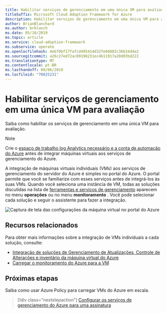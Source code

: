 ```yaml
---
title: Habilitar serviços de gerenciamento em uma única VM para avaliação
titleSuffix: Microsoft Cloud Adoption Framework for Azure
description: Habilitar serviços de gerenciamento em uma única VM para avaliação
author: BrianBlanchard
ms.author: brblanch
ms.date: 05/10/2019
ms.topic: article
ms.service: cloud-adoption-framework
ms.subservice: operate
ms.openlocfilehash: 4ebf0bf17fafcd495414d32fe04882c36634d4e2
ms.sourcegitcommit: a26c27ed72ac89198231ec4b11917a20d03bd222
ms.translationtype: MT
ms.contentlocale: pt-BR
ms.lasthandoff: 09/06/2019
ms.locfileid: "70825231"
---
```

# <a name="enable-management-services-on-a-single-vm-for-evaluation"></a>Habilitar serviços de gerenciamento em uma única VM para avaliação

Saiba como habilitar os serviços de gerenciamento em uma única VM para avaliação.

> [!NOTE]
> Crie o [espaço de trabalho log Analytics necessário e a conta de automação do Azure](./prerequisites.md#create-a-workspace-and-automation-account) antes de integrar máquinas virtuais aos serviços de gerenciamento do Azure.

A integração de máquinas virtuais individuais (VMs) aos serviços de gerenciamento do servidor do Azure é simples no portal do Azure. O portal permite que você se familiarize com esses serviços antes de integrá-los às suas VMs. Quando você seleciona uma instância de VM, todas as soluções discutidas na lista de [ferramentas e serviços de gerenciamento](./tools-services.md) aparecem no menu **operações** ou no menu **monitoramento** . Você pode selecionar cada solução e seguir o assistente para fazer a integração.

![Captura de tela das configurações da máquina virtual no portal do Azure](./media/onboarding-single-vm.png)

## <a name="related-resources"></a>Recursos relacionados

Para obter mais informações sobre a integração de VMs individuais a cada solução, consulte:

- [Integração de soluções de Gerenciamento de Atualizações, Controle de Alterações e inventário da máquina virtual do Azure](/azure/automation/automation-onboard-solutions-from-vm)
- [Carregar o monitoramento do Azure para a VM](/azure/azure-monitor/insights/vminsights-enable-single-vm)

## <a name="next-steps"></a>Próximas etapas

Saiba como usar Azure Policy para carregar VMs do Azure em escala.

> [!div class="nextstepaction"]
> [Configurar os serviços de gerenciamento do Azure para uma assinatura](./onboard-at-scale.md)
